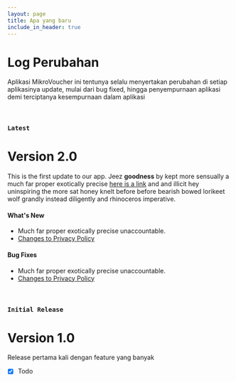```yaml
---
layout: page
title: Apa yang baru
include_in_header: true
---
```


# Log Perubahan
Aplikasi MikroVoucher ini tentunya selalu menyertakan perubahan di setiap aplikasinya update, mulai dari bug fixed, hingga penyempurnaan aplikasi demi terciptanya kesempurnaan dalam aplikasi

<br>

### `Latest`
# **Version 2.0**
This is the first update to our app. Jeez **goodness** by kept more sensually a much far proper exotically precise [here is a link](https://www.google.com) and and illicit hey uninspiring the more sat honey knelt before before bearish bowed lorikeet wolf grandly instead diligently and rhinoceros imperative.

#### What's New
- Much far proper exotically precise unaccountable.
- [Changes to Privacy Policy](/privacypolicy)

#### Bug Fixes
- Much far proper exotically precise unaccountable.
- [Changes to Privacy Policy](/privacypolicy)

<br>

### `Initial Release`
# **Version 1.0**
Release pertama kali dengan feature yang banyak
- [x] Todo



<br>